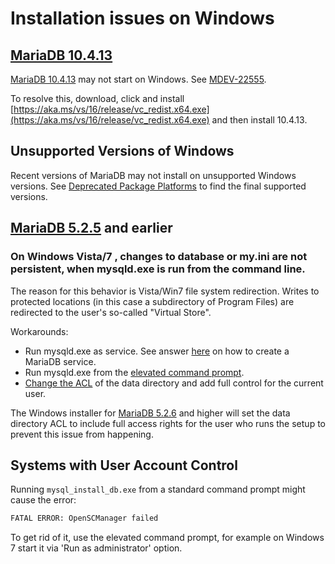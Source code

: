# Installation issues on Windows

## [MariaDB 10.4.13](/kb/en/mariadb-10413-release-notes/)

[MariaDB 10.4.13](/kb/en/mariadb-10413-release-notes/) may not start on Windows. See [MDEV-22555](https://jira.mariadb.org/browse/MDEV-22555).

To resolve this, download, click and install [https://aka.ms/vs/16/release/vc_redist.x64.exe](https://aka.ms/vs/16/release/vc_redist.x64.exe) and then install 10.4.13.

## Unsupported Versions of Windows

Recent versions of MariaDB may not install on unsupported Windows versions. See [Deprecated Package Platforms](/kb/en/deprecation-policy/#deprecated-package-platforms) to find the final supported versions.

## [MariaDB 5.2.5](/kb/en/mariadb-525-release-notes/) and earlier

### On Windows Vista/7 , changes to database or my.ini are not persistent, when mysqld.exe is run from the command line.

The reason for this behavior is Vista/Win7 file system redirection. Writes to
protected locations (in this case a subdirectory of Program Files) are
redirected to the user's so-called "Virtual Store".

Workarounds:

- Run mysqld.exe as service. See answer [here](http://stackoverflow.com/questions/4962342/mariadb-on-windows-what-is-this-error-when-trying-to-start-the-database-engine) on how to create a MariaDB service.
- Run mysqld.exe from the [elevated command prompt](http://www.winhelponline.com/articles/158/1/How-to-open-an-elevated-Command-Prompt-in-Windows-Vista.html).
- [Change the ACL](http://technet.microsoft.com/en-us/library/bb727008.aspx) of the data directory and add full control for the current
  user.

The Windows installer for [MariaDB 5.2.6](/kb/en/mariadb-526-release-notes/) and higher will set the data directory
ACL to include full access rights for the user who runs the setup to prevent
this issue from happening.

## Systems with User Account Control

Running `mysql_install_db.exe` from a standard command prompt might cause the error:

```sql
FATAL ERROR: OpenSCManager failed
```

To get rid of it, use the elevated command prompt, for example on Windows 7 start it via 'Run as administrator' option.